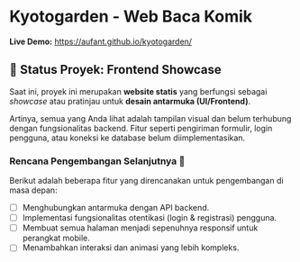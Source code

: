 # Kyotogarden - Web Baca Komik

**Live Demo:** https://aufant.github.io/kyotogarden/

## 🚧 Status Proyek: Frontend Showcase

Saat ini, proyek ini merupakan **website statis** yang berfungsi sebagai *showcase* atau pratinjau untuk **desain antarmuka (UI/Frontend)**.

Artinya, semua yang Anda lihat adalah tampilan visual dan belum terhubung dengan fungsionalitas backend. Fitur seperti pengiriman formulir, login pengguna, atau koneksi ke database belum diimplementasikan.

### Rencana Pengembangan Selanjutnya 🚀

Berikut adalah beberapa fitur yang direncanakan untuk pengembangan di masa depan:
- [ ] Menghubungkan antarmuka dengan API backend.
- [ ] Implementasi fungsionalitas otentikasi (login & registrasi) pengguna.
- [ ] Membuat semua halaman menjadi sepenuhnya responsif untuk perangkat mobile.
- [ ] Menambahkan interaksi dan animasi yang lebih kompleks.
